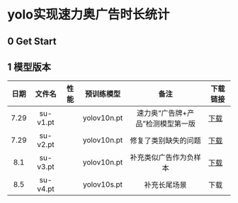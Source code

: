 # yolo实现速力奥广告时长统计

## 0 Get Start

## 1 模型版本

| 日期 |  文件名  | 性能 | 预训练模型  |               备注                | 下载链接                                                     |
| :--: | :------: | :--: | :---------: | :-------------------------------: | ------------------------------------------------------------ |
| 7.29 | su-v1.pt |      | yolov10n.pt | 速力奥“广告牌+产品”检测模型第一版 | [下载](https://huggingface.co/bhsh0112/qiji-adver_detect/resolve/master/su-v1.pt?download=true) |
| 7.29 | su-v2.pt |      | yolov10n.pt |       修复了类别缺失的问题        | [下载](https://huggingface.co/bhsh0112/qiji-adver_detect/resolve/master/su-v2.pt?download=true) |
| 8.1  | su-v3.pt |      | yolov10n.pt |      补充类似广告作为负样本       | [下载](https://huggingface.co/bhsh0112/qiji-adver_detect/resolve/master/su-v3.pt?download=true) |
| 8.5  | su-v4.pt |      | yolov10s.pt |           补充长尾场景            | 下载                                                         |


